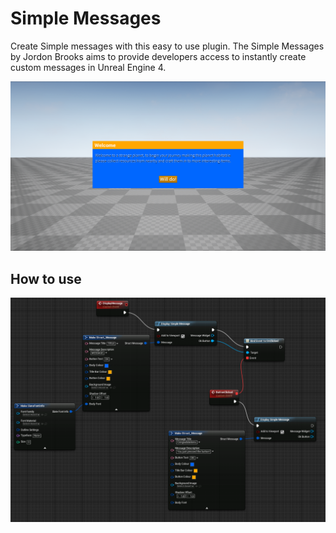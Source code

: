 # Simple Messages
Create Simple messages with this easy to use plugin. The Simple Messages by Jordon Brooks aims to provide developers access to instantly create custom messages in Unreal Engine 4.

![Image of Message](Images/SimpleMessage.png)

## How to use

![GitHub Logo](Images/BlueprintsDetectButtonPressed.png)
